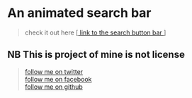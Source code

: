 # An animated search bar
> check it out here [<a href="https://akowannathanael.github.io/webprojects/"> link to the search button bar </a>]
## NB This is project of mine is not license <br/>
 
> <a href="https://twitter.com/danyonathaniel7?z=08"> follow me on twitter </a> <br/>
> <a href="https://www.facebook.com/danyo.nathaniel.9"> follow me on facebook </a>   <br/>
> <a href="https://github.com/AkowanNathanael"> follow me on github </a>    <br/>
